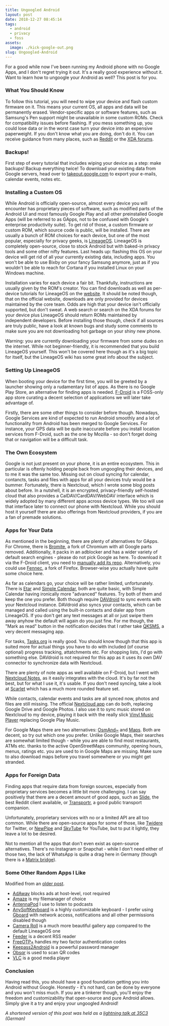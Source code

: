 ```yaml
---
title: Ungoogled Android
layout: post
date: 2018-12-27 08:45:14
tags:
  - android
  - privacy
  - foss
assets:
  image: ./kick-google-out.png
slug: Ungoogled-Android
---
```


For a good while now I've been running my Android phone with no Google Apps, and I don't regret trying it out. It's a really good experience without it. Want to learn how to ungoogle your Android as well? This post is for you.

<!-- more -->

### What You Should Know

To follow this tutorial, you will need to wipe your device and flash custom firmware on it. This means your current OS, all apps and data will be permanently erased. Vendor-specific apps or software features, such as Samsung's Pen support might be unavailable in some custom ROMs. Check for compatibility issues before flashing. If you mess something up, you could lose data or in the worst case turn your device into an expensive paperweight. If you don't know what you are doing, don't do it. You can receive guidance from many places, such as [Reddit](https://reddit.com/r/LineageOS) or the [XDA forums](https://forums.xda-developers.com).

### Backups!

First step of every tutorial that includes wiping your device as a step: make backups! Backup everything twice! To download your existing data from Google servers, head over to [takeout.google.com](https://takeout.google.com) to export your e-mails, calendar events, notes etc.

### Installing a Custom OS

While Android is officially open-source, almost every device you will encounter has proprietary pieces of software, such as modified parts of the Android UI and most famously Google Play and all other preinstalled Google Apps (will be referred to as GApps, not to be confused with Google's enterprise productivity suite). To get rid of those, a custom firmware or custom ROM, which source code is public, will be installed. There are usually a bunch of ROM choices for each device, but one of the most popular, especially for privacy geeks, is [LineageOS](https://lineageos.org). LineageOS is completely open-source, close to stock Android but with baked-in privacy tools and some other nifty features. Last heads up: flashing this OS on your device will get rid of all your currently existing data, including apps. You won't be able to use Bixby on your fancy Samsung anymore, just as if you wouldn't be able to reach for Cortana if you installed Linux on your Windows machine.

Installation varies for each device a fair bit. Thankfully, instructions are usually given by the ROM's creator. You can find downloads as well as per-device tutorials for LineageOS on the [website](https://download.lineageos.org). It should be noted though, that on the official website, downloads are only provided for devices maintained by the core team. Odds are high that your device isn't officially supported, but don't sweat. A web search or search on the XDA forums for your device plus LineageOS should return ROMs maintained by independent developers. Before installing those though, check if all sources are truly public, have a look at known bugs and study some comments to make sure you are not downloading hot garbage on your shiny new phone.

Warning: you are currently downloading your firmware from some dudes on the internet. While not beginner-friendly, it is recommended that you build LineageOS yourself. This won't be covered here though as it's a big topic for itself, but the LineageOS wiki has some great info about the subject.

### Setting Up LineageOS

When booting your device for the first time, you will be greeted by a launcher showing only a rudamentary list of apps. As there is no Google Play Store, an alternative for finding apps is needed. [F-Droid](https://fdroid.org) is a FOSS-only app store curating a decent selection of applications we will later take advantage of.

Firstly, there are some other things to consider before though. Nowadays, Google Services are kind of expected to run Android smoothly and a lot of functionality from Android has been merged to Google Services. For instance, your GPS data will be quite inaccurate before you install location services from F-Droid, such as the one by Mozilla - so don't forget doing that or navigation will be a difficult task.

### The Own Ecosystem

Google is not just present on your phone, it is an entire ecosystem. This in particular is oftenly holding people back from ungoogling their devices, and to me it was the same too. Missing out on cloud syncing for calendar, contancts, tasks and files with apps for all your devices truly would be a bummer. Fortunately, there is Nextcloud, which I wrote some blog posts about before. In a nutshell, it is an encrypted, privacy-friendly self-hosted cloud that also provides a CalDAV/CardDAV/WebDAV interface which is widely adopted by many different apps across device types. We too will use that interface later to connect our phone with Nextcloud. While you should host it yourself there are also offerings from Nextcloud providers, if you are a fan of premade solutions.

### Apps for Your Data

As mentioned in the beginning, there are plenty of alternatives for GApps. For Chrome, there is [Bromite](https://www.bromite.org), a fork of Chromium with all Google parts removed. Additionally, it packs in an adblocker and has a wider variety of default search engines - please do not pick Google as here. To download it via the F-Droid client, you need to [manually add its repo](https://www.bromite.org/fdroid). Alternatively, you could use [Fennec](https://f-droid.org/de/packages/org.mozilla.fennec_fdroid/), a fork of Firefox. Browser-wise you actually have quite some choice here.

As far as calendars go, your choice will be rather limited, unfortunately. There is [Etar](https://f-droid.org/de/packages/ws.xsoh.etar/) and [Simple Calendar](https://f-droid.org/de/packages/com.simplemobiletools.calendar/), both are quite basic, with Simple Calendar having ironically more "advanced" features. Try both of them and keep the one you prefer. Both though require [DAVdroid](https://f-droid.org/de/packages/at.bitfire.davdroid/) to sync events with your Nextcloud instance. DAVdroid also syncs your contacts, which can be managed and called using the built-in contacts and dialer app from LineageOS. If you don't get any text messages at all or just swipe them away anyhow the default will again do you just fine. For me though, the "Mark as read" button in the notification decides that I rather take [QKSMS](https://f-droid.org/de/packages/com.moez.QKSMS/), a very decent messaging app.

For tasks, [Tasks.org](https://f-droid.org/de/packages/org.tasks/) is really good. You should know though that this app is suited more for actual things you have to do with included (of course optional) progress tracking, attatchments etc. For shopping lists, I'd go with something else. DAVdroid is not required for this app as it uses its own DAV connector to synchronize data with Nextcloud.

There are plenty of note apps as well available on F-Droid, but I went with [Nextcloud Notes](https://f-droid.org/de/packages/it.niedermann.owncloud.notes/), as it easily integrates with the cloud. It's by far not the best, but for what I use it, it's usable. If you don't need syncing, take a look at [Scarlet](https://f-droid.org/de/packages/com.bijoysingh.quicknote/) which has a much more rounded feature set.

While contacts, calendar events and tasks are all synced now, photos and files are still missing. The official [Nextcloud app](https://f-droid.org/de/packages/com.nextcloud.client/) can do both, replacing Google Drive and Google Photos. I also use it to sync music stored on Nextcloud to my device, playing it back with the really slick [Vinyl Music Player](https://f-droid.org/de/packages/com.poupa.vinylmusicplayer/) replacing Google Play Music.

For Google Maps there are two alternatives: [OsmAnd~](https://f-droid.org/de/packages/net.osmand.plus/) and [Maps](https://f-droid.org/de/packages/com.github.axet.maps/). Both are decent, so try out which one you prefer. Unlike Google Maps, their searches are somewhat limited though - while you are able to find most restaurants, ATMs etc. thanks to the active OpenStreetMaps community, opening hours, menus, ratings etc. you are used to in Google Maps are missing. Make sure to also download maps before you travel somewhere or you might get stranded.

### Apps for Foreign Data

Finding apps that require data from foreign sources, especially from proprietary services becomes a little bit more challenging. I can say positively that there are a decent amount of good apps, such as [Slide](https://f-droid.org/de/packages/me.ccrama.redditslide/), the best Reddit client available, or [Transportr](https://f-droid.org/de/packages/de.grobox.liberario/), a good public transport companion.

Unfortunately, proprietary services with no or a limited API are all too common. While there are open-source apps for some of those, like [Twidere](https://f-droid.org/de/packages/org.mariotaku.twidere/) for Twitter, or [NewPipe](https://f-droid.org/de/packages/org.schabi.newpipe/) and [SkyTube](https://f-droid.org/de/packages/free.rm.skytube.oss/) for YouTube, but to put it lightly, they leave a lot to be desired.

Not to mention all the apps that don't even exist as open-source alternatives. There's no Instagram or Snapchat - while I don't need either of those two, the lack of WhatsApp is quite a drag here in Germany (though there is a [Matrix bridge](https://matrix.org/docs/projects/as/mautrix-whatsapp.html)).

### Some Other Random Apps I Like

Modified from an [older post](../My-efforts-towards-privacy/index.md).

- [AdAway](https://f-droid.org/de/packages/org.adaway/) blocks ads at host-level, root required
- [Amaze](https://f-droid.org/de/packages/com.amaze.filemanager/) is my filemanager of choice
- [AntennaPod](https://f-droid.org/de/packages/de.danoeh.antennapod/) I use to listen to podcasts
- [AnySoftKeyboard](https://f-droid.org/packages/com.menny.android.anysoftkeyboard/) is a highly customizable keyboard - I prefer using [Gboard](https://play.google.com/store/apps/details?id=com.google.android.inputmethod.latin&hl=en) with network access, notifications and all other permissions disabled though
- [Camera Roll](https://f-droid.org/de/packages/us.koller.cameraroll/) is a much more beautiful gallery app compared to the default LineageOS one
- [Feeder](https://f-droid.org/de/packages/com.nononsenseapps.feeder/) is a decent RSS reader
- [FreeOTP+](https://f-droid.org/de/packages/org.liberty.android.freeotpplus/) handles my two factor authentication codes
- [Keepass2Android](https://github.com/PhilippC/keepass2android) is a powerful password manager
- [Obsqr](https://f-droid.org/de/packages/trikita.obsqr/) is used to scan QR codes
- [VLC](https://www.videolan.org/vlc/download-android.html) is a good media player

### Conclusion

Having read this, you should have a good foundation getting you into Android without Google. Honestly - it's not hard, can be done by everyone and you won't miss much. If you are a tinkerer though, you'll enjoy the freedom and customizability that open-source and pure Android allows. Simply give it a try and enjoy your ungoogled Android!

_A shortened version of this post was held as a [lightning talk at 35C3](https://media.ccc.de/v/35c3-37-jugend-hackt-lightning-talks) (German)_
